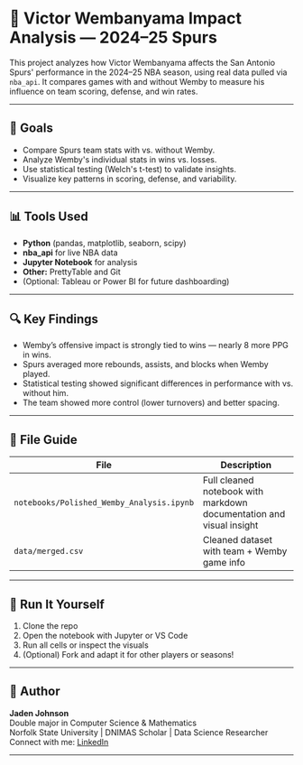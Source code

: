 # 🏀 Victor Wembanyama Impact Analysis — 2024–25 Spurs

This project analyzes how Victor Wembanyama affects the San Antonio Spurs' performance in the 2024–25 NBA season, using real data pulled via `nba_api`. It compares games with and without Wemby to measure his influence on team scoring, defense, and win rates.

---

## 📌 Goals

- Compare Spurs team stats with vs. without Wemby.
- Analyze Wemby's individual stats in wins vs. losses.
- Use statistical testing (Welch's t-test) to validate insights.
- Visualize key patterns in scoring, defense, and variability.

---

## 📊 Tools Used

- **Python** (pandas, matplotlib, seaborn, scipy)
- **nba_api** for live NBA data
- **Jupyter Notebook** for analysis
- **Other:** PrettyTable and Git
- (Optional: Tableau or Power BI for future dashboarding)

---

## 🔍 Key Findings

- Wemby’s offensive impact is strongly tied to wins — nearly 8 more PPG in wins.
- Spurs averaged more rebounds, assists, and blocks when Wemby played.
- Statistical testing showed significant differences in performance with vs. without him.
- The team showed more control (lower turnovers) and better spacing.

---

## 📁 File Guide

| File                          | Description                                |
|-------------------------------|--------------------------------------------|
| `notebooks/Polished_Wemby_Analysis.ipynb` | Full cleaned notebook with markdown documentation and visual insight |
| `data/merged.csv`             | Cleaned dataset with team + Wemby game info |

---

## 🚀 Run It Yourself

1. Clone the repo
2. Open the notebook with Jupyter or VS Code
3. Run all cells or inspect the visuals
4. (Optional) Fork and adapt it for other players or seasons!

---

## 🙌 Author

**Jaden Johnson**  
Double major in Computer Science & Mathematics  
Norfolk State University | DNIMAS Scholar | Data Science Researcher  
Connect with me: [LinkedIn](https://www.linkedin.com/in/your-profile)

---

